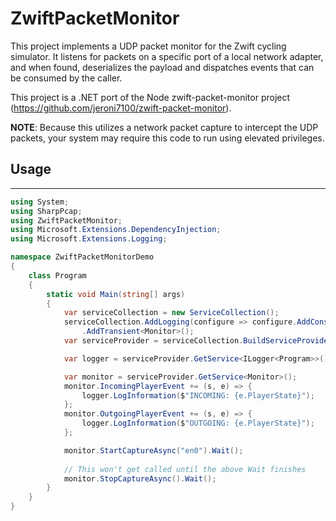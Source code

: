 # ZwiftPacketMonitor
This project implements a UDP packet monitor for the Zwift cycling simulator. It listens for packets on a specific port of a local network adapter, and when found, deserializes the payload and dispatches events that can be consumed by the caller.

This project is a .NET port of the Node zwift-packet-monitor project (https://github.com/jeroni7100/zwift-packet-monitor).

**NOTE**: Because this utilizes a network packet capture to intercept the UDP packets, your system may require this code to run using elevated privileges.

## Usage
---
```c#
using System;
using SharpPcap;
using ZwiftPacketMonitor;
using Microsoft.Extensions.DependencyInjection;
using Microsoft.Extensions.Logging;

namespace ZwiftPacketMonitorDemo
{
    class Program
    {
        static void Main(string[] args)
        {
            var serviceCollection = new ServiceCollection();
            serviceCollection.AddLogging(configure => configure.AddConsole())                    
                .AddTransient<Monitor>();
            var serviceProvider = serviceCollection.BuildServiceProvider(); 

            var logger = serviceProvider.GetService<ILogger<Program>>();

            var monitor = serviceProvider.GetService<Monitor>();
            monitor.IncomingPlayerEvent += (s, e) => {
                logger.LogInformation($"INCOMING: {e.PlayerState}");
            };
            monitor.OutgoingPlayerEvent += (s, e) => {
                logger.LogInformation($"OUTGOING: {e.PlayerState}");
            };

            monitor.StartCaptureAsync("en0").Wait();
          
            // This won't get called until the above Wait finishes
            monitor.StopCaptureAsync().Wait();
        }
    }
}
```
